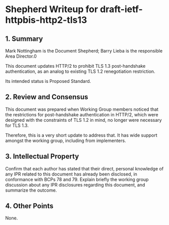 # Shepherd Writeup for draft-ietf-httpbis-http2-tls13

## 1. Summary

Mark Nottingham is the Document Shepherd; Barry Lieba is the responsible Area Director.0

This document updates HTTP/2 to prohibit TLS 1.3 post-handshake authentication, as an analog to
existing TLS 1.2 renegotiation restriction.

Its intended status is Proposed Standard.


## 2. Review and Consensus

This document was prepared when Working Group members noticed that the restrictions for post-handshake authentication in HTTP/2, which were designed with the constraints of TLS 1.2 in mind, no longer were necessary for TLS 1.3.

Therefore, this is a very short update to address that. It has wide support amongst the working group, including from implementers.

## 3. Intellectual Property

Confirm that each author has stated that their direct, personal knowledge of any IPR related to this document has already been disclosed, in conformance with BCPs 78 and 79. Explain briefly the working group discussion about any IPR disclosures regarding this document, and summarize the outcome.

## 4. Other Points

None.

